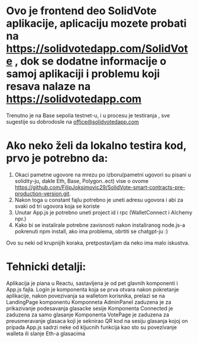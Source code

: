 # Ovo je frontend deo SolidVote aplikacije, aplicaciju mozete probati na  https://solidvotedapp.com/SolidVote , dok se dodatne informacije o samoj aplikaciji i problemu koji resava nalaze na https://solidvotedapp.com
 Trenutno je na Base sepolia testnet-u, i u procesu je testiranja , sve sugestije su dobrodosle na office@solidvotedapp.com

# Ako neko želi da lokalno testira kod, prvo je potrebno da:
 1. Okaci pametne ugovore na mrezu po izboru(pametni ugovori su pisani u solidity-ju, dakle Eth, Base, Polygon..ect) vise o ovome 
  https://github.com/FilipJoksimovic29/SolidVote-smart-contracts-pre-production-version.git. 
 2. Nakon toga u constant fajlu potrebno je uneti adresu ugovora i abi za svaki od tri ugovora koja se koriste
 3. Unutar App.js je potrebno uneti project id i rpc (WalletConnect i Alchemy npr.) 
 4. Kako bi se instalirale potrebne zavisnosti nakon instaliranog node.js-a pokrenuti npm install, ako ima problema, obrtiti se chatgpt-ju :)
    
Ovo su neki od krupnijih koraka, pretpostavljam da neko ima malo iskustva.

# Tehnicki detalji:
Aplikacija je piana u Reactu, sastavljena je od pet glavnih komponenti i App.js fajla.
Login je komponenta koja se prva otvara nakon pokretanje aplikacije, nakon povezivanja sa walletom korisnika, prelazi se na LandingPage komponentu
Komponneta AdminPanel zaduzena je za prikazivanje podesavanja glasacke sesije
Komponenta Connected je zaduzena za samo glasanje
Komponenta VotePage je zaduzena za preusmeravanje glasaca koji je seknirao QR kod na sesiju glasanja kojoj on pripada
App.js sadrzi neke od kljucnih funkcija kao sto su povezivanje walleta ili slanje Eth-a glasacima 
